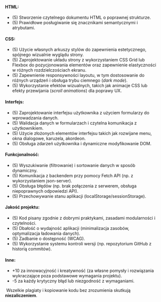 #### HTML:

- (5) Stworzenie czytelnego dokumentu HTML o poprawnej strukturze.
- (5) Prawidłowe posługiwanie się znacznikami semantycznymi i atrybutami.

#### CSS:

- (5) Użycie własnych arkuszy stylów do zapewnienia estetycznego, spójnego wizualnie wyglądu strony.
- (5) Zaprojektowanie układu strony z wykorzystaniem CSS Grid lub Flexbox do pozycjonowania elementów oraz zapewnienie elastyczności w różnych rozdzielczościach ekranu.
- (5) Zapewnienie responsywności layoutu, w tym dostosowanie do różnych urządzeń i obsługa trybu ciemnego (_dark mode_).
- (5) Wykorzystanie efektów wizualnych, takich jak animacje CSS lub efekty przewijania (_scroll animations_) dla poprawy UX.

#### Interfejs:

- (5) Zaprojektowanie interfejsu użytkownika z użyciem formularzy do wprowadzania danych.
- (5) Walidacja danych w formularzach i czytelna komunikacja z użytkownikiem.
- (5) Użycie złożonych elementów interfejsu takich jak rozwijane menu, okna dialogowe, karuzela, akordeon.
- (5) Obsługa zdarzeń użytkownika i dynamiczne modyfikowanie DOM.

#### Funkcjonalność:

- (5) Wyszukiwanie (filtrowanie) i sortowanie danych w sposób dynamiczny.
- (5) Komunikacja z backendem przy pomocy Fetch API (np. z wykorzystaniem json-server).
- (5) Obsługa błędów (np. brak połączenia z serwerem, obsługa niepoprawnych odpowiedzi API).
- (5) Przechowywanie stanu aplikacji (localStorage/sessionStorage).

#### Jakość projektu:

- (5) Kod pisany zgodnie z dobrymi praktykami, zasadami modularności i czytelności.
- (5) Dbałość o wydajność aplikacji (minimalizacja zasobów, optymalizacja ładowania danych).
- (5) Zadbanie o dostępność (WCAG).
- (5) Wykorzystanie systemu kontroli wersji (np. repozytorium GitHub z historią commitów).

#### Inne:

- +10 za innowacyjność i kreatywność (za własne pomysły i rozwiązania wykraczające poza podstawowe wymagania projektu).
- -5 za każdy krytyczny błąd lub niezgodność z wymaganiami.

 Wszelkie plagiaty i kopiowanie kodu bez zrozumienia skutkują **niezaliczeniem**.